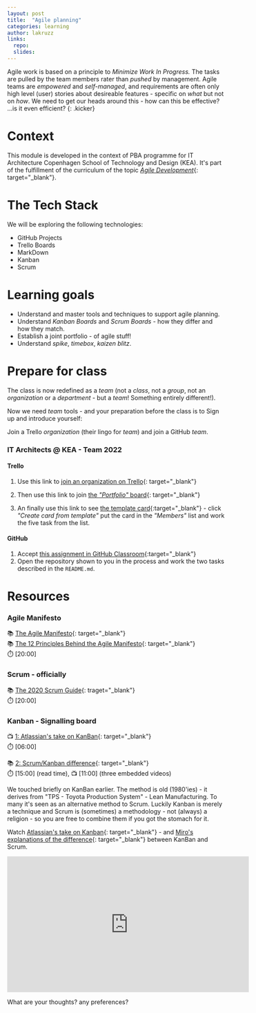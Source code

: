 ```yaml
---
layout: post
title:  "Agile planning"
categories: learning
author: lakruzz
links:
  repo:
  slides: 
---
```


Agile work is based on a principle to _Minimize Work In Progress._ The tasks are pulled by the team members rater than _pushed_  by management. Agile teams are _empowered_ and _self-managed_, and requirements are often only high level (user) stories about desireable features - specific on _what_ but not on _how_. We need to get our heads around this - how can this be effective? ...is it even efficient?
{: .kicker}

# Context
This module is developed in the context of PBA programme for IT Architecture Copenhagen School of Technology and Design (KEA). It's part of the fulfillment of the curriculum of the topic [_Agile Development_](https://katalog.kea.dk/course/4111203/2022-2023){: target="_blank"}.

# The Tech Stack
We will be exploring the following technologies:

- GitHub Projects
- Trello Boards
- MarkDown
- Kanban
- Scrum

# Learning goals
- Understand and master tools and techniques to support agile planning.
- Understand _Kanban Boards_ and _Scrum Boards_ - how they differ and how they match.
- Establish a joint portfolio - of agile stuff!
- Understand _spike_, _timebox_, _kaizen blitz_.

# Prepare for class 

The class is now redefined as a _team_ (not a _class_, not a _group_, not an _organization_ or a _department_ - but a _team_! Something entirely different!).

Now we need _team_ tools - and your preparation before the class is to Sign up and introduce yourself:

Join a Trello _organization_ (their lingo for _team_) and join a GitHub _team_.

### IT Architects @ KEA - Team 2022

#### Trello
1. Use this link to [join an organization on Trello](https://trello.com/invite/keaita22/ATTIf2cb297cca1a63b1fe5ff6298cd8f089427F6405){: target="_blank"}

2. Then use this link to join [the _"Portfolio"_ board](https://trello.com/invite/b/vbC8QgdX/ATTId2026bcfe8e82c810227a9a3d249788b9C37E473/portfolio){: target="_blank"}

3. An finally use this link to see [the template card](https://trello.com/c/86wkpmBk/1-your-name){:target="_blank"} - click _"Create card from template"_ put the card in the _"Members"_ list and work the five task from the list.

#### GitHub

1. Accept [this assignment in GitHub Classroom](https://classroom.github.com/a/6GRQARFH){:target="_blank"}
2. Open the repository shown to you in the process and work the two tasks described in the `README.md`.


# Resources

### Agile Manifesto
📚 [The Agile Manifesto](https://agilemanifesto.org){: target="_blank"}<br/>
📚 [The 12 Principles Behind the Agile Manifesto](https://agilemanifesto.org/principles.html){: target="_blank"}<br/>
⏱️ [20:00]

### Scrum - officially 
📚 [The 2020 Scrum Guide](https://scrumguides.org/scrum-guide.html){: traget="_blank"}<br/>
⏱️ [20:00] 


### Kanban - Signalling board
📺 [1: Atlassian's take on KanBan](https://www.youtube.com/watch?v=iVaFVa7HYj4){: target="_blank"}<br/>
⏱️ [06:00]<br/>

📚 [2: Scrum/Kanban difference](https://miro.com/blog/scrum-kanban-boards-differences/){: target="_blank"}<br/>
⏱️ [15:00] (read time), 📺 [11:00] (three embedded videos)<br/>

We touched briefly on KanBan earlier. The method is old (1980'ies) - it derives from "TPS - Toyota Production System" - Lean Manufacturing. To many it's seen as an alternative method to Scrum. Luckily Kanban is merely a technique and Scrum is (sometimes) a methodology - not (always) a religion - so you are free to combine them if you got the stomach for it.

Watch [Atlassian's take on Kanban](https://www.youtube.com/watch?v=iVaFVa7HYj4){: target="_blank"} - and [Miro's explanations of the difference](https://miro.com/blog/scrum-kanban-boards-differences/){: target="_blank"} between KanBan and Scrum.

<iframe width="560" height="315" src="https://www.youtube.com/embed/iVaFVa7HYj4" title="YouTube video player" frameborder="0" allow="accelerometer; autoplay; clipboard-write; encrypted-media; gyroscope; picture-in-picture; web-share" allowfullscreen></iframe>

What are your thoughts? any preferences?